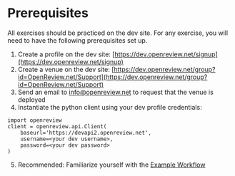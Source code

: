 # Prerequisites

All exercises should be practiced on the dev site. For any exercise, you will need to have the following prerequisites set up.&#x20;

1. Create a profile on the dev site: [https://dev.openreview.net/signup](https://dev.openreview.net/signup)
2. Create a venue on the dev site: [https://dev.openreview.net/group?id=OpenReview.net/Support](https://dev.openreview.net/group?id=OpenReview.net/Support)
3. Send an email to info@openreview.net to request that the venue is deployed
4. Instantiate the python client using your dev profile credentials:

```
import openreview
client = openreview.api.Client(
    baseurl='https://devapi2.openreview.net',
    username=<your dev username>,
    password=<your dev password>
)
```

5. Recommended: Familiarize yourself with the [Example Workflow](../conferences.md)
